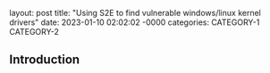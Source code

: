 layout: post
title: "Using S2E to find vulnerable windows/linux kernel drivers"
date: 2023-01-10 02:02:02 -0000
categories: CATEGORY-1 CATEGORY-2

## Introduction

